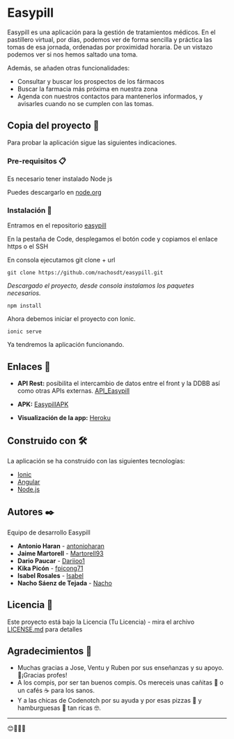 # Easypill

Easypill es una aplicación para la gestión de tratamientos médicos. 
En el pastillero virtual, por días, podemos ver de forma sencilla y práctica las tomas de esa jornada, 
ordenadas por proximidad horaria. 
De un vistazo podemos ver si nos hemos saltado una toma.

Además, se añaden otras funcionalidades:
* Consultar y buscar los prospectos de los fármacos
* Buscar la farmacia más próxima en nuestra zona
* Agenda con nuestros contactos para mantenerlos informados, y avisarles cuando no se cumplen con las tomas.


## Copia del proyecto 🚀

Para probar la aplicación sigue las siguientes indicaciones.

### Pre-requisitos 📋

Es necesario tener instalado Node js

Puedes descargarlo en [node.org](https://nodejs.org/es/download/)


### Instalación 🔧

Entramos en el repositorio [easypill](https://github.com/nachosdt/easypill)

En la pestaña de Code, desplegamos el botón code y copiamos el enlace https o el SSH

En consola ejecutamos git clone + url

```
git clone https://github.com/nachosdt/easypill.git
```

_Descargado el proyecto, desde consola instalamos los paquetes necesarios._

```
npm install
```

Ahora debemos iniciar el proyecto con Ionic.

```
ionic serve
```
Ya tendremos la aplicación funcionando.

## Enlaces :link:
* **API Rest:** posibilita el intercambio de datos entre el front y la DDBB así como otras APIs externas.
[API_Easypill](https://github.com/nachosdt/API_Easypill)

* **APK:** 
[EasypillAPK]()

* **Visualización de la app:**
[Heroku](https://easypillapp.herokuapp.com/landing)

## Construido con 🛠️

La aplicación se ha construido con las siguientes tecnologías:

* [Ionic](https://ionicframework.com/)
* [Angular](https://angular.io/)
* [Node.js](https://nodejs.org/es/) 


## Autores ✒️

Equipo de desarrollo Easypill

* **Antonio Haran** - [antonioharan](https://github.com/antonioharan)
* **Jaime Martorell** - [Martorell93](https://github.com/Martorell93)
* **Dario Paucar** - [Dariioo1](https://github.com/Dariioo1)
* **Kika Picón** - [fpicong71](https://github.com/fpicong71)
* **Isabel Rosales** - [Isabel](https://github.com/LIRVisabel)
* **Nacho Sáenz de Tejada** - [Nacho](https://github.com/nachosdt)

## Licencia 📄

Este proyecto está bajo la Licencia (Tu Licencia) - mira el archivo [LICENSE.md](LICENSE.md) para detalles

## Agradecimientos 🎁

* Muchas gracias a Jose, Ventu y Ruben por sus enseñanzas y su apoyo.📢¡Gracias profes!
* A los compis, por ser tan buenos compis. Os mereceis unas cañitas 🍺 o un cafés ☕ para los sanos. 
* Y a las chicas de Codenotch por su ayuda y por esas pizzas :pizza: y hamburguesas :hamburger: tan ricas 🤓.

---
😊:clap::clap::clap:
